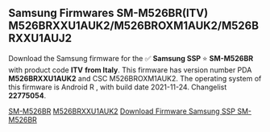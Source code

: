 <h2>Samsung Firmwares SM-M526BR(ITV) M526BRXXU1AUK2/M526BROXM1AUK2/M526BRXXU1AUJ2</h2>
Download the Samsung firmware for the ✅ <strong>Samsung SSP </strong> ⭐ <strong>SM-M526BR</strong> with product code <strong>ITV</strong> <strong> from Italy</strong>. This firmware has version number PDA <strong>M526BRXXU1AUK2</strong> and CSC M526BROXM1AUK2. The operating system of this firmware is Android R , with build date 2021-11-24. Changelist <strong>22775054</strong>.


[SM-M526BR](https://samfirm.shop/samsung/model/SM-M526BR)
[M526BRXXU1AUK2](https://samfirm.shop/samsung/pda/M526BRXXU1AUK2)
[Download Firmware Samsung SSP SM-M526BR](https://samfirm.shop/samsung/firmware/477564)

